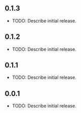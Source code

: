 ## 0.1.3

* TODO: Describe initial release.
## 0.1.2

* TODO: Describe initial release.
## 0.1.1

* TODO: Describe initial release.

## 0.0.1

* TODO: Describe initial release.

